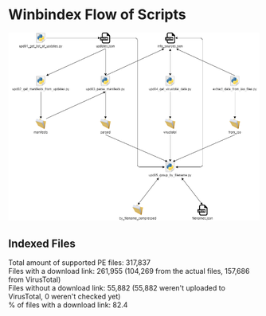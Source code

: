 # Winbindex Flow of Scripts

![winbindex-scripts-flow.png](winbindex-scripts-flow.png)

## Indexed Files

<!--FileStats-->
Total amount of supported PE files: 317,837  
Files with a download link: 261,955 (104,269 from the actual files, 157,686 from VirusTotal)  
Files without a download link: 55,882 (55,882 weren't uploaded to VirusTotal, 0 weren't checked yet)  
% of files with a download link: 82.4  
<!--/FileStats-->
